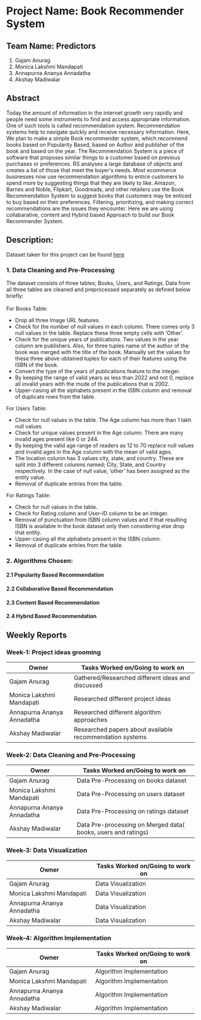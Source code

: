 # Project Name: Book Recommender System 
## Team Name: Predictors
1. Gajam Anurag 
2. Monica Lakshmi Mandapati
3. Annapurna Ananya Annadatha
4. Akshay Madiwalar

## Abstract

Today the amount of information in the internet growth very rapidly and people need some instruments to find and access appropriate information. One of such tools is called recommendation system. Recommendation systems help to navigate quickly and receive necessary information. Here, We plan to make a simple Book recommender system, which recommend books based on Popularity Based, based on Author and publisher of the book and based on the year. The Recommendation System is a piece of software that proposes similar things to a customer based on previous purchases or preferences. RS analyses a large database of objects and creates a list of those that meet the buyer's needs. Most ecommerce businesses now use recommendation algorithms to entice customers to spend more by suggesting things that they are likely to like. Amazon, Barnes and Noble, Flipkart, Goodreads, and other retailers use the Book Recommendation System to suggest books that customers may be enticed to buy based on their preferences. Filtering, prioritizing, and making correct recommendations are the issues they encounter. Here we are using collabarative, content and Hybrid based Approach to build our Book Recommender System.

## Description:

<p>Dataset taken for this project can be found <a href=https://www.kaggle.com/datasets/arashnic/book-recommendation-dataset/>here</a></p>

### 1. Data Cleaning and Pre-Processing
The dataset consists of three tables; Books, Users, and Ratings. Data from all three tables are cleaned and preprocessed separately as defined below briefly:<br><br>
For Books Table:
* Drop all three Image URL features.
* Check for the number of null values in each column. There comes only 3 null values in the table. Replace these three empty cells with ‘Other’.
* Check for the unique years of publications. Two values in the year column are publishers. Also, for three tuples name of the author of the book was merged with the title of the book. Manually set the values for these three above obtained tuples for each of their features using the ISBN of the book.
* Convert the type of the years of publications feature to the integer.
* By keeping the range of valid years as less than 2022 and not 0, replace all invalid years with the mode of the publications that is 2002.
* Upper-casing all the alphabets present in the ISBN column and removal of duplicate rows from the table.

For Users Table:
* Check for null values in the table. The Age column has more than 1 lakh null values.
* Check for unique values present in the Age column. There are many invalid ages present like 0 or 244.
* By keeping the valid age range of readers as 12 to 70 replace null values and invalid ages in the Age column with the mean of valid ages.
* The location column has 3 values city, state, and country. These are split into 3 different columns named; City, State, and Country respectively. In the case of null value, ‘other’ has been assigned as the entity value.
* Removal of duplicate entries from the table.

For Ratings Table:
* Check for null values in the table.
* Check for Rating column and User-ID column to be an integer.
* Removal of punctuation from ISBN column values and if that resulting ISBN is available in the book dataset only then considering else drop that entity.
* Upper-casing all the alphabets present in the ISBN column.
* Removal of duplicate entries from the table.

### 2. Algorithms Chosen:

#### 2.1 Popularity Based Recommendation
#### 2.2 Collaborative Based Recommendation
#### 2.3 Content Based Recommendation
#### 2.4 Hybrid Based Recommendation


## Weekly Reports


### Week-1: Project ideas grooming

| Owner      | Tasks Worked on/Going to work on |
| ----------- | ----------- |
| Gajam Anurag       | Gathered/Researched different ideas and discussed      |
| Monica Lakshmi Mandapati  |  Researched different project ideas     |
| Annapurna Ananya Annadatha    |   Researched different algorithm approaches     |
| Akshay Madiwalar  | Researched papers about available recommendation systems        |

### Week-2: Data Cleaning and Pre-Processing 

| Owner      | Tasks Worked on/Going to work on |
| ----------- | ----------- |
| Gajam Anurag       | Data Pre-Processing on books dataset    |
| Monica Lakshmi Mandapati  | Data Pre-Processing on users dataset        |
| Annapurna Ananya Annadatha    | Data Pre-Processing on ratings dataset       |
| Akshay Madiwalar  |  Data Pre-processing on Merged data( books, users and ratings)       |

### Week-3: Data Visualization

| Owner      | Tasks Worked on/Going to work on |
| ----------- | ----------- |
| Gajam Anurag       | Data Visualization       |
| Monica Lakshmi Mandapati  | Data Visualization        |
| Annapurna Ananya Annadatha    | Data Visualization        |
| Akshay Madiwalar  | Data Visualization        |

### Week-4: Algorithm Implementation

| Owner      | Tasks Worked on/Going to work on |
| ----------- | ----------- |
| Gajam Anurag       | Algorithm Implementation       |
| Monica Lakshmi Mandapati  | Algorithm Implementation       |
| Annapurna Ananya Annadatha    | Algorithm Implementation       |
| Akshay Madiwalar  | Algorithm Implementation       |
